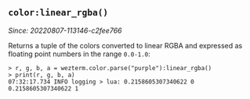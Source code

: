 ## `color:linear_rgba()`

*Since: 20220807-113146-c2fee766*

Returns a tuple of the colors converted to linear RGBA and
expressed as floating point numbers in the range `0.0-1.0`:

```
> r, g, b, a = wezterm.color.parse("purple"):linear_rgba()
> print(r, g, b, a)
07:32:17.734 INFO logging > lua: 0.2158605307340622 0 0.2158605307340622 1
```

